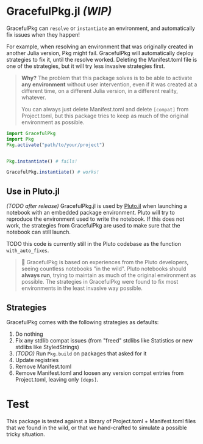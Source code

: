# GracefulPkg.jl *(WIP)*

GracefulPkg can `resolve` or `instantiate` an environment, and automatically fix issues when they happen! 

For example, when resolving an environment that was originally created in another Julia version, Pkg might fail. GracefulPkg will automatically deploy strategies to fix it, until the resolve worked. Deleting the Manifest.toml file is one of the strategies, but it will try less invasive strategies first.

> **Why?**
> The problem that this package solves is to be able to activate **any environment** without user intervention, even if it was created at a different time, on a different Julia version, in a different reality, whatever.
> 
> You can always just delete Manifest.toml and delete `[compat]` from Project.toml, but this package tries to keep as much of the original environment as possible.


```julia
import GracefulPkg
import Pkg
Pkg.activate("path/to/your/project")


Pkg.instantiate() # fails!

GracefulPkg.instantiate() # works!
```


## Use in Pluto.jl
*(TODO after release)* GracefulPkg.jl is used by [Pluto.jl](https://plutojl.org/) when launching a notebook with an embedded package environment. Pluto will try to reproduce the environment used to write the notebook. If this does not work, the strategies from GracefulPkg are used to make sure that the notebook can still launch.

TODO this code is currently still in the Pluto codebase as the function `with_auto_fixes`.

> 🙋 GracefulPkg is based on experiences from the Pluto developers, seeing countless notebooks "in the wild". Pluto notebooks should **always run**, trying to maintain as much of the original environment as possible. The strategies in GracefulPkg were found to fix most environments in the least invasive way possible.

## Strategies
GracefulPkg comes with the following strategies as defaults:
1. Do nothing
1. Fix any stdlib compat issues (from "freed" stdlibs like Statistics or new stdlibs like StyledStrings)
1. *(TODO)* Run `Pkg.build` on packages that asked for it
1. Update registries
1. Remove Manifest.toml
1. Remove Manifest.toml and loosen any version compat entries from Project.toml, leaving only `[deps]`.


# Test
This package is tested against a library of Project.toml + Manifest.toml files that we found in the wild, or that we hand-crafted to simulate a possible tricky situation.

